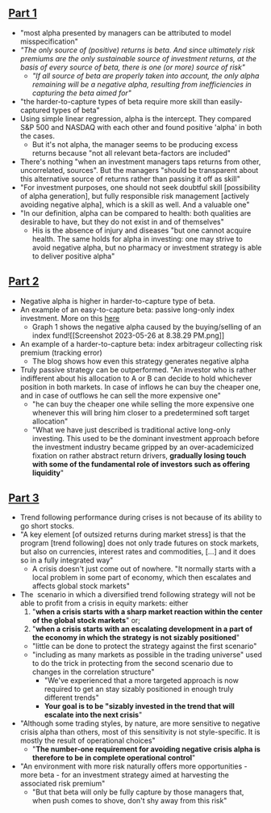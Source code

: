
## [Part 1](obsidian://open?vault=Akul's%20Notebook&file=Library_Personal%2Fjournals%2Cmagazines%2FTranstrend%2FAlpha%20and%20beta%20-%20Transtrend.pdf)
- "most alpha presented by managers can be attributed to model misspecification"
- *"The only source of (positive) returns is beta. And since ultimately risk premiums are the only sustainable source of investment returns, at the basis of every source of beta, there is one (or more) source of risk"*
	- *"If all source of beta are properly taken into account, the only alpha remaining will be a negative alpha, resulting from inefficiencies in capturing the beta aimed for"*
- "the harder-to-capture types of beta require more skill than easily-captured types of beta"
- Using simple linear regression, alpha is the intercept. They compared S&P 500 and NASDAQ with each other and found positive 'alpha' in both the cases.
	- But it's not alpha, the manager seems to be producing excess returns because "not all relevant beta-factors are included"
- There's nothing "when an investment managers taps returns from other, uncorrelated, sources". But the managers "should be transparent about this alternative source of returns rather than passing it off as skill"
- "For investment purposes, one should not seek doubtful skill [possibility of alpha generation], but fully responsible risk management [actively avoiding negative alpha], which is a skill as well. And a valuable one"
- "In our definition, alpha can be compared to health: both qualities are desirable to have, but they do not exist in and of themselves"
	- His is the absence of injury and diseases "but one cannot acquire health. The same holds for alpha in investing: one may strive to avoid negative alpha, but no pharmacy or investment strategy is able to deliver positive alpha"


## [Part 2](obsidian://open?vault=Akul's%20Notebook&file=Library_Personal%2Fjournals%2Cmagazines%2FTranstrend%2FPortable%20alpha%20-%20Transtrend.pdf)
- Negative alpha is higher in harder-to-capture type of beta.
- An example of an easy-to-capture beta: passive long-only index investment. More on this [here](https://www.transtrend.com/en/insights/impact-index-tracking/)
	- Graph 1 shows the negative alpha caused by the buying/selling of an index fund![[Screenshot 2023-05-26 at 8.38.29 PM.png]]
- An example of a harder-to-capture beta: index arbitrageur collecting risk premium (tracking error)
	- The blog shows how even this strategy generates negative alpha
- Truly passive strategy can be outperformed. "An investor who is rather indifferent about his allocation to A or B can decide to hold whichever position in both markets. In case of inflows he can buy the cheaper one, and in case of outflows he can sell the more expensive one"
	- "he can buy the cheaper one while selling the more expensive one whenever this will bring him closer to a predetermined soft target allocation"
	- "What we have just described is traditional active long-only investing. This used to be the dominant investment approach before the investment industry became gripped by an over-academicized fixation on rather abstract return drivers, **gradually losing touch with some of the fundamental role of investors such as offering liquidity**"


## [Part 3](obsidian://open?vault=Akul's%20Notebook&file=Library_Personal%2Fjournals%2Cmagazines%2FTranstrend%2FCrisis%20beta%20-%20Transtrend.pdf)
- Trend following performance during crises is not because of its ability to go short stocks.
- "A key element [of outsized returns during market stress] is that the program [trend following] does not only trade futures on stock markets, but also on currencies, interest rates and commodities, […] and it does so in a fully integrated way"
	- A crisis doesn't just come out of nowhere. "It normally starts with a local problem in some part of economy, which then escalates and affects global stock markets"
- The  scenario in which a diversified trend following strategy will not be able to profit from a crisis in equity markets: either
	1. "**when a crisis starts with a sharp market reaction within the center of the global stock markets**" or;
	2. "**when a crisis starts with an escalating development in a part of the economy in which the strategy is not sizably positioned**"
	- "little can be done to protect the strategy against the first scenario"
	- "including as many markets as possible in the trading universe" used to do the trick in protecting from the second scenario due to changes in the correlation structure"
		- "We've experienced that a more targeted approach is now required to get an stay sizably positioned in enough truly different trends"
		- **Your goal is to be "sizably invested in the trend that will escalate into the next crisis**"
- "Although some trading styles, by nature, are more sensitive to negative crisis alpha than others, most of this sensitivity is not style-specific. It is mostly the result of operational choices"
	- "**The number-one requirement for avoiding negative crisis alpha is therefore to be in complete operational control**"
- "An environment with more risk naturally offers more opportunities - more beta - for an investment strategy aimed at harvesting the associated risk premium"
	- "But that beta will only be fully capture by those managers that, when push comes to shove, don't shy away from this risk"